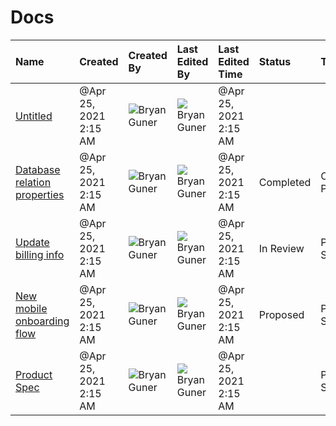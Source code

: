 # Docs

| Name | Created | Created By | Last Edited By | Last Edited Time | Status | Type |
| :--- | :--- | :--- | :--- | :--- | :--- | :--- |
| [Untitled](https://www.notion.so/ec79ebc722c94aa0bb45c0c9fddf0584) | @Apr 25, 2021 2:15 AM | ![](https://lh3.googleusercontent.com/a-/AOh14GhFhclieX_7cTnK6L371bcbb7cAlFuuh13S9ED7KA=s100)Bryan Guner | ![](https://lh3.googleusercontent.com/a-/AOh14GhFhclieX_7cTnK6L371bcbb7cAlFuuh13S9ED7KA=s100)Bryan Guner | @Apr 25, 2021 2:15 AM |  |  |
| [Database relation properties](https://www.notion.so/Database-relation-properties-a051b52b47804bb6bbb4d31c05457e2f) | @Apr 25, 2021 2:15 AM | ![](https://lh3.googleusercontent.com/a-/AOh14GhFhclieX_7cTnK6L371bcbb7cAlFuuh13S9ED7KA=s100)Bryan Guner | ![](https://lh3.googleusercontent.com/a-/AOh14GhFhclieX_7cTnK6L371bcbb7cAlFuuh13S9ED7KA=s100)Bryan Guner | @Apr 25, 2021 2:15 AM | Completed | One Pager |
| [Update billing info](https://www.notion.so/Update-billing-info-655d7fa11aa9411a90fb7727f2fe3e71) | @Apr 25, 2021 2:15 AM | ![](https://lh3.googleusercontent.com/a-/AOh14GhFhclieX_7cTnK6L371bcbb7cAlFuuh13S9ED7KA=s100)Bryan Guner | ![](https://lh3.googleusercontent.com/a-/AOh14GhFhclieX_7cTnK6L371bcbb7cAlFuuh13S9ED7KA=s100)Bryan Guner | @Apr 25, 2021 2:15 AM | In Review | Product Spec |
| [New mobile onboarding flow](https://www.notion.so/New-mobile-onboarding-flow-e6f1a6dbf85a44e58d2975f6a87aa768) | @Apr 25, 2021 2:15 AM | ![](https://lh3.googleusercontent.com/a-/AOh14GhFhclieX_7cTnK6L371bcbb7cAlFuuh13S9ED7KA=s100)Bryan Guner | ![](https://lh3.googleusercontent.com/a-/AOh14GhFhclieX_7cTnK6L371bcbb7cAlFuuh13S9ED7KA=s100)Bryan Guner | @Apr 25, 2021 2:15 AM | Proposed | Product Spec |
| [Product Spec](https://www.notion.so/Product-Spec-04c46d65110b4a9e8d906d06ea4be2ef) | @Apr 25, 2021 2:15 AM | ![](https://lh3.googleusercontent.com/a-/AOh14GhFhclieX_7cTnK6L371bcbb7cAlFuuh13S9ED7KA=s100)Bryan Guner | ![](https://lh3.googleusercontent.com/a-/AOh14GhFhclieX_7cTnK6L371bcbb7cAlFuuh13S9ED7KA=s100)Bryan Guner | @Apr 25, 2021 2:15 AM |  | Product Spec |

